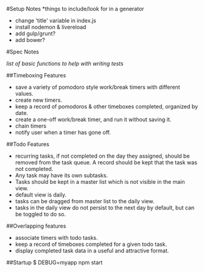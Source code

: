
#Setup Notes
*things to include/look for in a generator
 - change 'title' variable in index.js
 - install nodemon & livereload
 - add gulp/grunt?
 - add bower?

#Spec Notes

*list of basic functions to help with writing tests*
 
##Timeboxing Features
- save a variety of pomodoro style work/break timers with different values.
- create new timers.
- keep a record of pomodoros & other timeboxes completed, organized by date.
- create a one-off work/break timer, and run it without saving it.
- chain timers
- notify user when a timer has gone off.

##Todo Features
- recurring tasks, if not completed on the day they assigned, should be removed from the task queue. A record should be kept that the task was not completed.
- Any task may have its own subtasks.
- Tasks should be kept in a master list which is not visible in the main view.
- default view is daily.
- tasks can be dragged from master list to the daily view. 
- tasks in the daily view do not persist to the next day by default, but can be toggled to do so.

##Overlapping features 
- associate timers with todo tasks.
- keep a record of timeboxes completed for a given todo task.
- display completed task data in a useful and attractive format.


##Startup
$ DEBUG=myapp npm start
